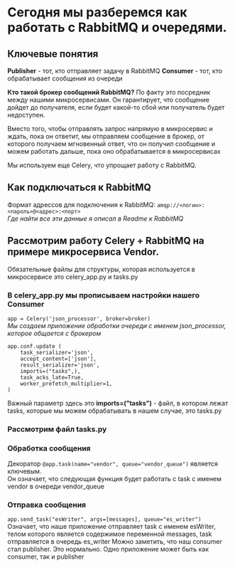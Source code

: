 # Сегодня мы разберемся как работать с RabbitMQ и очередями.
## Ключевые понятия
**Publisher** - тот, кто отправляет задачу в RabbitMQ
**Consumer** - тот, кто обрабатывает сообщения из очереди

**Кто такой брокер сообщений RabbitMQ?**
По факту это посредник между нашими микросервисами. Он гарантирует, что сообщение дойдет до получателя, если будет какой-то сбой или получатель будет недоступен.

Вместо того, чтобы отправлять запрос напрямую в микросервис и ждать, пока он ответит, мы отправляем сообщение в брокер, от которого получаем мгновенный ответ, что он получил сообщение и можем работать дальше, пока оно обрабатывается в микросервисах

Мы используем еще Celery, что упрощает работу с RabbitMQ.
## Как подключаться к RabbitMQ
Формат адрессов для подключения к RabbitMQ: ```amqp://<логин>:<пароль>@<адрес>:<порт>```  
*Где найти все эти данные я описал в Readme к RabbitMQ*  
## Рассмотрим работу Celery + RabbitMQ на примере микросервиса Vendor.

Обязательные файлы для структуры, которая используется в микросервисе это celery_app.py и tasks.py
### В celery_app.py мы прописываем настройки нашего Consumer

```app = Celery('json_processor', broker=broker)```  
*Мы создаем приложение обработки очереди с именем json_processor, которое общается с брокером*  

```
app.conf.update (  
    task_serializer='json',  
    accept_content=['json'],  
    result_serializer='json',  
    imports=("tasks",),  
    task_acks_late=True,
    worker_prefetch_multiplier=1,  
)
```

Важный параметр здесь это  **imports=("tasks")** - файл, в котором лежат tasks, которые мы можем обрабатывать в нашем случае, это tasks.py

### Рассмотрим файл tasks.py
### Обработка сообщения
Декоратор ```@app.task(name="vendor", queue="vendor_queue")``` является ключевым.  
Он означает, что следующая функция будет работать с task с именем vendor в очереди vendor_queue
### Отправка сообщения
```app.send_task("esWriter", args=[messages], queue="es_writer")```  
Означает, что наше приложение отправляет task с именем esWriter, телом которого является содержимое переменной messages, task отправляется в очередь es_writer
Можно заметить, что наш consumer стал publisher. Это нормально. Одно приложение может быть как consumer, так и publisher

